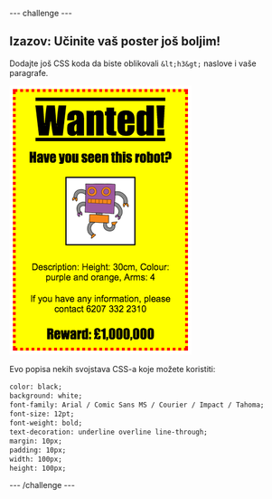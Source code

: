 \--- challenge \---

## Izazov: Učinite vaš poster još boljim!

Dodajte još CSS koda da biste oblikovali `&lt;h3&gt;` naslove i vaše paragrafe.

![screenshot](images/wanted-final.png)

Evo popisa nekih svojstava CSS-a koje možete koristiti:

    color: black;
    background: white;
    font-family: Arial / Comic Sans MS / Courier / Impact / Tahoma;
    font-size: 12pt;
    font-weight: bold;
    text-decoration: underline overline line-through;
    margin: 10px;
    padding: 10px;
    width: 100px;
    height: 100px;
    

\--- /challenge \---